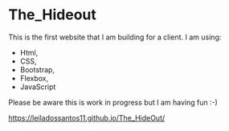 # The_Hideout
This is the first website that I am building for a client.
I am using:
- Html,
- CSS,
- Bootstrap,
- Flexbox,
- JavaScript

Please be aware this is work in progress but I am having fun :-)

https://leiladossantos11.github.io/The_HideOut/

